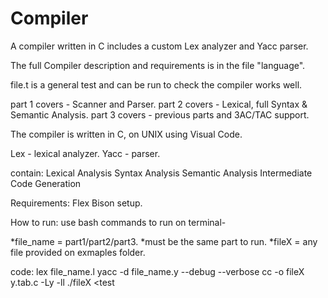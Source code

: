 # Compiler
  A compiler written in C includes a custom Lex analyzer and Yacc parser.

The full Compiler description and requirements is in the file "language".

file.t is a general test and can be run to check the compiler works well. 

part 1 covers - Scanner and Parser.
part 2 covers - Lexical, full Syntax & Semantic Analysis.
part 3 covers - previous parts and 3AC/TAC support.

The compiler is written in C, on UNIX using Visual Code.

Lex - lexical analyzer.
Yacc - parser.

contain: 
Lexical Analysis
Syntax Analysis
Semantic Analysis
Intermediate Code Generation

Requirements: 
  Flex Bison setup.

How to run:
  use bash commands to run on terminal-

  *file_name = part1/part2/part3.
  *must be the same part to run.
  *fileX = any file provided on exmaples folder. 

  code:
    lex file_name.l
    yacc -d file_name.y --debug --verbose
    cc -o fileX y.tab.c -Ly -ll 
    ./fileX <test
